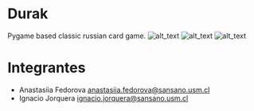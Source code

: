 # Durak
Pygame based classic russian card game. ![alt_text](https://img.shields.io/badge/approved-no-red) ![alt_text](https://img.shields.io/badge/build-stable-green) ![alt_text](https://img.shields.io/badge/coverage-40%25-yellow)

# Integrantes
- Anastasiia Fedorova <anastasiia.fedorova@sansano.usm.cl>
- Ignacio Jorquera <ignacio.jorquera@sansano.usm.cl>


